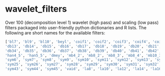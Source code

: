 # wavelet_filters
Over 100 (decomposition level 1) wavelet (high pass) and scaling (low pass) filters packaged into user-friendly python dictionaries and R lists.
The following are short names for the available filters:

``` python
['bl7', 'bl9', 'bl10', 'beyl', 'coif1', 'coif2', 'coif3', 'coif4', 'coif5', 'db1', 'db2', 'db3', 'db4', 'db5', 'db6', 'db7', 'db8', 'db9', 'db10', 'db11', 'db12', 
'db13', 'db14', 'db15', 'db16', 'db17', 'db18', 'db19', 'db20', 'db21', 'db22', 'db23', 'db24', 'db25', 'db26', 'db27', 'db28', 'db29', 'db30', 'db31', 'db32', 'db33', 
'db34', 'db35', 'db36', 'db37', 'db38', 'db39', 'db40', 'db41', 'db42', 'db43', 'db44', 'db45', 'fk4', 'fk6', 'fk8', 'fk14', 'fk18', 'fk22', 'han2_3', 'han3_3', 
'han4_5', 'han5_5', 'dmey', 'mb4_2', 'mb8_2', 'mb8_3', 'mb8_4', 'mb10_3', 'mb12_3', 'mb14_3', 'mb16_3', 'mb18_3', 'mb24_3', 'mb32_3', 'sym2', 'sym3', 'sym4', 'sym5', 
'sym6', 'sym7', 'sym8', 'sym9', 'sym10', 'sym11', 'sym12', 'sym13', 'sym14', 'sym15', 'sym16', 'sym17', 'sym18', 'sym19', 'sym20', 'sym21', 'sym22', 'sym23', 'sym24', 
'sym25', 'sym26', 'sym27', 'sym28', 'sym29', 'sym30', 'sym31', 'sym32', 'sym33', 'sym34', 'sym35', 'sym36', 'sym37', 'sym38', 'sym39', 'sym40', 'sym41', 'sym42', 
'sym43', 'sym44', 'sym45', 'vaid', 'la8', 'la10', 'la12', 'la14', 'la16', 'la18', 'la20']
```

